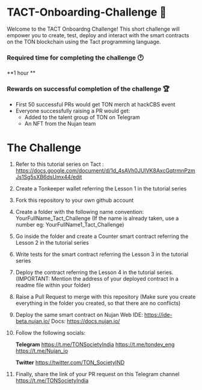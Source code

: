 # TACT-Onboarding-Challenge 🚀

Welcome to the TACT Onboardng Challenge! This short challenge will empower you to create, test, deploy and interact with the smart contracts on the TON blockchain using the Tact programming language. 

### Required time for completing the challenge 🕐

**1 hour 
**
### Rewards on successful completion of the challenge 🏆

- First 50 successful PRs would get TON merch at hackCBS event
- Everyone successfully raising a PR would get:
    - Added to the talent group of TON on Telegram
    - An NFT from the Nujan team
 
# The Challenge

1. Refer to this tutorial series on Tact : https://docs.google.com/document/d/1d_4sAVh0JUlVK8AxcGqtrmnPzmJs1Sg5sXB6dsUmx44/edit
2. Create a Tonkeeper wallet referring the Lesson 1 in the tutorial series
3. Fork this repository to your own github account
4. Create a folder with the following name convention:
    YourFullName_Tact_Challenge (If the name is already taken, use a number eg: YourFullName1_Tact_Challenge)
5. Go inside the folder and create a Counter smart contract referring the Lesson 2 in the tutorial series
6. Write tests for the smart contract referring the Lesson 3 in the tutorial series
7. Deploy the contract referring the Lesson 4 in the tutorial series. (IMPORTANT: Mention the address of your deployed contract in a readme file within your folder)
8. Raise a Pull Request to merge with this repository (Make sure you create everything in the folder you created, so that there are no conflicts)
9. Deploy the same smart contract on Nujan Web IDE:
   https://ide-beta.nujan.io/
   Docs: https://docs.nujan.io/
10. Follow the following socials:

    **Telegram**
    https://t.me/TONSocietyIndia
    https://t.me/tondev_eng
    https://t.me/Nujan_io

    **Twitter**
    https://twitter.com/TON_SocietyIND

11. Finally, share the link of your PR request on this Telegram channel https://t.me/TONSocietyIndia
